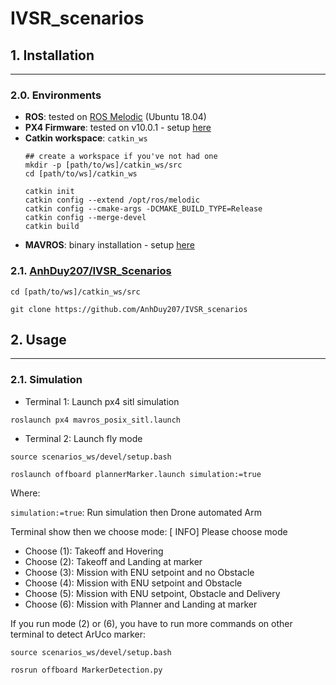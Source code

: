 # IVSR_scenarios

## 1. Installation
***
### 2.0. Environments
- **ROS**: tested on [ROS Melodic](http://wiki.ros.org/melodic/Installation/Ubuntu) (Ubuntu 18.04)
- **PX4 Firmware**: tested on v10.0.1 - setup [here](https://github.com/congtranv/px4_install)
- **Catkin workspace**: `catkin_ws`
  ```
  ## create a workspace if you've not had one
  mkdir -p [path/to/ws]/catkin_ws/src
  cd [path/to/ws]/catkin_ws
  ```
  ```
  catkin init
  catkin config --extend /opt/ros/melodic
  catkin config --cmake-args -DCMAKE_BUILD_TYPE=Release
  catkin config --merge-devel
  catkin build
  ```
- **MAVROS**: binary installation - setup [here](https://docs.px4.io/master/en/ros/mavros_installation.html#binary-installation-debian-ubuntu)

### 2.1. [AnhDuy207/IVSR_Scenarios](https://github.com/AnhDuy207/IVSR_scenarios) 
```
cd [path/to/ws]/catkin_ws/src
```
```
git clone https://github.com/AnhDuy207/IVSR_scenarios
```

## 2. Usage
***
### 2.1. Simulation
- Terminal 1: Launch px4 sitl simulation
```
roslaunch px4 mavros_posix_sitl.launch
```
- Terminal 2: Launch fly mode
```
source scenarios_ws/devel/setup.bash
```
```
roslaunch offboard plannerMarker.launch simulation:=true
```
Where:

`simulation:=true`: Run simulation then Drone automated Arm 

Terminal show then we choose mode:
[ INFO] Please choose mode
- Choose (1): Takeoff and Hovering
- Choose (2): Takeoff and Landing at marker
- Choose (3): Mission with ENU setpoint and no Obstacle
- Choose (4): Mission with ENU setpoint and Obstacle
- Choose (5): Mission with ENU setpoint, Obstacle and Delivery
- Choose (6): Mission with Planner and Landing at marker

If you run mode (2) or (6), you have to run more commands on other terminal to detect ArUco marker:
```
source scenarios_ws/devel/setup.bash
```
```
rosrun offboard MarkerDetection.py
```
